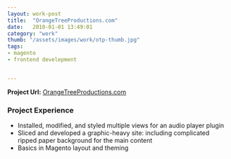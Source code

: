 ```yaml
---
layout: work-post
title:  "OrangeTreeProductions.com"
date:   2010-01-01 13:49:01
category: "work"
thumb: "/assets/images/work/otp-thumb.jpg"
tags:
- magento
- frontend develepment


---
```


**Project Url:** [OrangeTreeProductions.com](http://orangetreeproductions.com)

### Project Experience

- Installed, modified, and styled multiple views for an audio player plugin
- Sliced and developed a graphic-heavy site: including complicated ripped paper background for the main content 
- Basics in Magento layout and theming